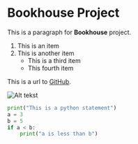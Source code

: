 # Bookhouse Project

This is a paragraph for 
**Bookhouse** project.

1. This is an item
2. This is another item
    * This is a third item
    * This fourth item 

This is a url to [GitHub](https://www.github.com).

![Alt tekst](https://placeimg.com/200/80)

```Python
print("This is a python statement")
a = 3 
b = 5
if a < b:
    print("a is less than b")
```